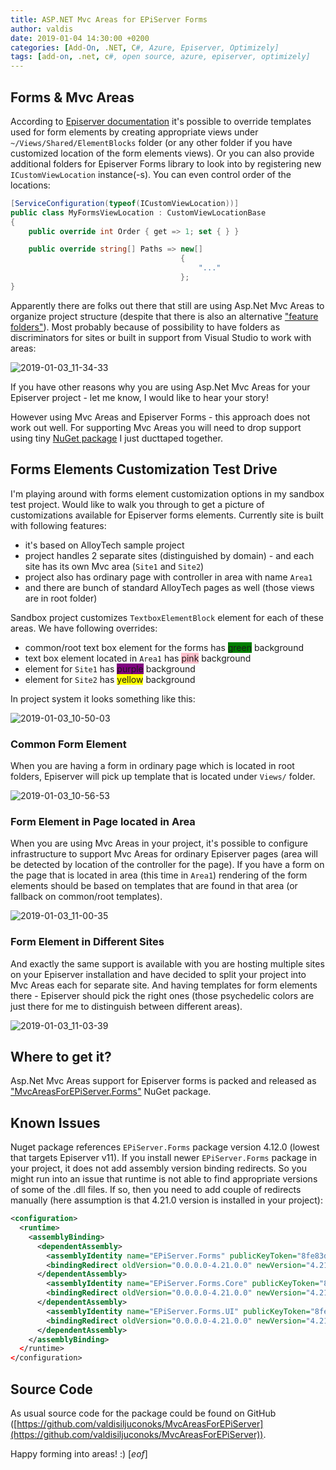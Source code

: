 ```yaml
---
title: ASP.NET Mvc Areas for EPiServer Forms
author: valdis
date: 2019-01-04 14:30:00 +0200
categories: [Add-On, .NET, C#, Azure, Episerver, Optimizely]
tags: [add-on, .net, c#, open source, azure, episerver, optimizely]
---
```


## Forms & Mvc Areas

According to [Episerver documentation](https://world.episerver.com/documentation/developer-guides/forms/creating-a-custom-form-block/) it's possible to override templates used for form elements by creating appropriate views under `~/Views/Shared/ElementBlocks` folder (or any other folder if you have customized location of the form elements views).
Or you can also provide additional folders for Episerver Forms library to look into by registering new `ICustomViewLocation` instance(-s). You can even control order of the locations:

```csharp
[ServiceConfiguration(typeof(ICustomViewLocation))]
public class MyFormsViewLocation : CustomViewLocationBase
{
    public override int Order { get => 1; set { } }

    public override string[] Paths => new[]
                                      {
                                          "..."
                                      };
}
```

Apparently there are folks out there that still are using Asp.Net Mvc Areas to organize project structure (despite that there is also an alternative ["feature folders"](http://marisks.net/2017/12/17/better-feature-folders/)). Most probably because of possibility to have folders as discriminators for sites or built in support from Visual Studio to work with areas:

![2019-01-03_11-34-33](/assets/img/2019/01/2019-01-03_11-34-33.png)

If you have other reasons why you are using Asp.Net Mvc Areas for your Episerver project - let me know, I would like to hear your story!

However using Mvc Areas and Episerver Forms - this approach does not work out well. For supporting Mvc Areas you will need to drop support using tiny [NuGet package](https://nuget.episerver.com/package/?id=MvcAreasForEPiServer.Forms) I just ducttaped together.

## Forms Elements Customization Test Drive

I'm playing around with forms element customization options in my sandbox test project. Would like to walk you through to get a picture of customizations available for Episerver forms elements.
Currently site is built with following features:

* it's based on AlloyTech sample project
* project handles 2 separate sites (distinguished by domain) - and each site has its own Mvc area (`Site1` and `Site2`)
* project also has ordinary page with controller in area with name `Area1`
* and there are bunch of standard AlloyTech pages as well (those views are in root folder)

Sandbox project customizes `TextboxElementBlock` element for each of these areas. We have following overrides:

* common/root text box element for the forms has <span style="background-color:green">green</span> background
* text box element located in `Area1` has <span style="background-color:pink">pink</span> background
* element for `Site1` has <span style="background-color:purple">purple</span> background
* element for `Site2` has <span style="background-color:yellow">yellow</span> background

In project system it looks something like this:

![2019-01-03_10-50-03](/assets/img/2019/01/2019-01-03_10-50-03.png)

### Common Form Element

When you are having a form in ordinary page which is located in root folders, Episerver will pick up template that is located under `Views/` folder.

![2019-01-03_10-56-53](/assets/img/2019/01/2019-01-03_10-56-53.png)

### Form Element in Page located in Area

When you are using Mvc Areas in your project, it's possible to configure infrastructure to support Mvc Areas for ordinary Episerver pages (area will be detected by location of the controller for the page). If you have a form on the page that is located in area (this time in `Area1`) rendering of the form elements should be based on templates that are found in that area (or fallback on common/root templates).

![2019-01-03_11-00-35](/assets/img/2019/01/2019-01-03_11-00-35.png)

### Form Element in Different Sites

And exactly the same support is available with you are hosting multiple sites on your Episerver installation and have decided to split your project into Mvc Areas each for separate site. And having templates for form elements there - Episerver should pick the right ones (those psychedelic colors are just there for me to distinguish between different areas).

![2019-01-03_11-03-39](/assets/img/2019/01/2019-01-03_11-03-39.png)

## Where to get it?

Asp.Net Mvc Areas support for Episerver forms is packed and released as ["MvcAreasForEPiServer.Forms"](https://nuget.episerver.com/package/?id=MvcAreasForEPiServer.Forms) NuGet package.

## Known Issues

Nuget package references `EPiServer.Forms` package version 4.12.0 (lowest that targets Episerver v11). If you install newer `EPiServer.Forms` package in your project, it does not add assembly version binding redirects. So you might run into an issue that runtime is not able to find appropriate versions of some of the .dll files. If so, then you need to add couple of redirects manually (here assumption is that 4.21.0 version is installed in your project):

```xml
<configuration>
  <runtime>
    <assemblyBinding>
      <dependentAssembly>
        <assemblyIdentity name="EPiServer.Forms" publicKeyToken="8fe83dea738b45b7" culture="neutral" />
        <bindingRedirect oldVersion="0.0.0.0-4.21.0.0" newVersion="4.21.0.0" />
      </dependentAssembly>
        <assemblyIdentity name="EPiServer.Forms.Core" publicKeyToken="8fe83dea738b45b7" culture="neutral" />
        <bindingRedirect oldVersion="0.0.0.0-4.21.0.0" newVersion="4.21.0.0" />
      </dependentAssembly>
        <assemblyIdentity name="EPiServer.Forms.UI" publicKeyToken="8fe83dea738b45b7" culture="neutral" />
        <bindingRedirect oldVersion="0.0.0.0-4.21.0.0" newVersion="4.21.0.0" />
      </dependentAssembly>
    </assemblyBinding>
  </runtime>
</configuration>
```

## Source Code

As usual source code for the package could be found on GitHub ([https://github.com/valdisiljuconoks/MvcAreasForEPiServer](https://github.com/valdisiljuconoks/MvcAreasForEPiServer)).


Happy forming into areas! :)
[*eof*]
